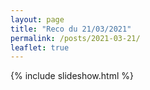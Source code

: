 ```yaml
---
layout: page
title: "Reco du 21/03/2021"
permalink: /posts/2021-03-21/
leaflet: true
---
```

{% include slideshow.html %}
